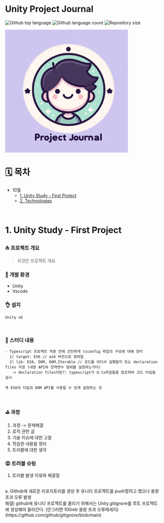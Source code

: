 # Unity Project Journal

  <p>
  <img alt="Github top language" src="https://img.shields.io/github/languages/top/camac0808/2024?color=56BEB8">
  <img alt="Github language count" src="https://img.shields.io/github/languages/count/camac0808/2024?color=56BEB8">
  <img alt="Repository size" src="https://img.shields.io/github/repo-size/camac0808/2024?color=56BEB8">
</p>

<!--프로젝트 대문 이미지-->
<img src="/project-journal.jpg" alt="Project Journal" width="400" />

<br>

<!--목차-->

# 🗓️ 목차

- 10월
  - [1. Unity Study - First Project](#1-dart-block-chain)
  - [2. Technologies](#2-technologies)

<br>

# 1. Unity Study - First Project

### ⛵ 프로젝트 개요

> 이것은 프로젝트 개요
> <br>

### :rocket: 개발 환경

- Unity
- Vscode
  <br>

### 👌 설치

```
Unity v6
```

<br>

### 📖 스터디 내용

```
- Typescript 프로젝트 적용 전에 간단하게 tsconfig 파일의 구성에 대해 정리
  1) target: ES6 // es6 버전으로 컴파일
  2) lib: ES6, DOM, DOM.Iterable // 코드를 어디서 실행할지 또는 declaration files 지정 (내장 API와 전역변수 범위를 설정하는거다)
   -> declaration files이란?: typescript가 d.ts파일들을 참조하여 코드 타입을 검사

즉 ES6의 타입과 DOM API를 사용할 수 있게 설정하는 것
```

<br>

### ⛳ 과정

1. 과정 -> 문제해결
2. 로직 관련 글
3. 기술 이슈에 대한 고찰
4. 학습한 내용을 정리
5. 트러블에 대한 생각
   <br>

### 😡 트러블 슈팅

1. 트러블 발생 이유와 해결점
<br>
a. Github에 새로운 리포지토리를 생성 후 유니티 프로젝트를 push할려고 했으나 용량 초과 오류 발생
<br> 
해결) github에 유니티 프로젝트를 올리기 위해서는 Unity.gitignore를 루트 프로젝트에 생성해야 올라간다. (안그러면 100mb 용량 초과 오류메세지) (https://github.com/github/gitignore/blob/main)
